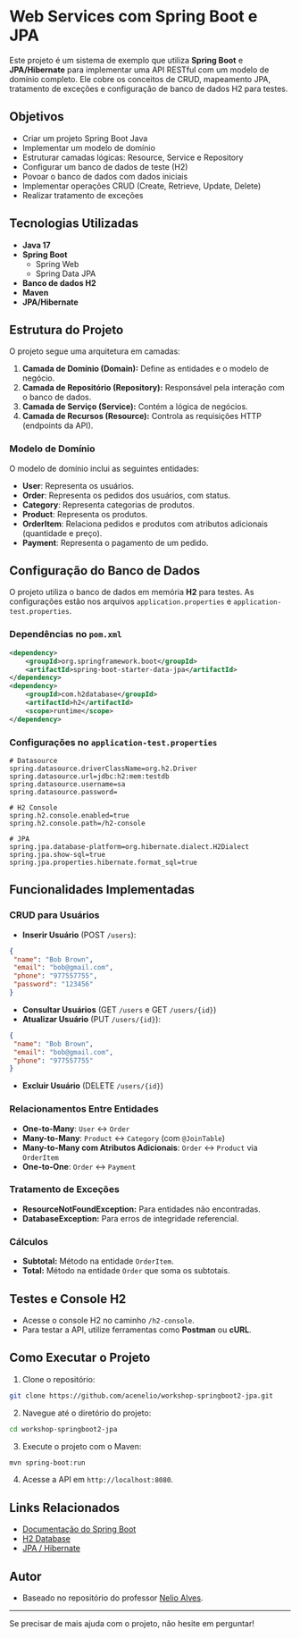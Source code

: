 # Web Services com Spring Boot e JPA

Este projeto é um sistema de exemplo que utiliza **Spring Boot** e **JPA/Hibernate** para implementar uma API RESTful com um modelo de domínio completo. Ele cobre os conceitos de CRUD, mapeamento JPA, tratamento de exceções e configuração de banco de dados H2 para testes.

## Objetivos
- Criar um projeto Spring Boot Java
- Implementar um modelo de domínio
- Estruturar camadas lógicas: Resource, Service e Repository
- Configurar um banco de dados de teste (H2)
- Povoar o banco de dados com dados iniciais
- Implementar operações CRUD (Create, Retrieve, Update, Delete)
- Realizar tratamento de exceções

## Tecnologias Utilizadas
- **Java 17**
- **Spring Boot**
  - Spring Web
  - Spring Data JPA
- **Banco de dados H2**
- **Maven**
- **JPA/Hibernate**

## Estrutura do Projeto
O projeto segue uma arquitetura em camadas:

1. **Camada de Domínio (Domain):** Define as entidades e o modelo de negócio.
2. **Camada de Repositório (Repository):** Responsável pela interação com o banco de dados.
3. **Camada de Serviço (Service):** Contém a lógica de negócios.
4. **Camada de Recursos (Resource):** Controla as requisições HTTP (endpoints da API).

### Modelo de Domínio
O modelo de domínio inclui as seguintes entidades:
- **User**: Representa os usuários.
- **Order**: Representa os pedidos dos usuários, com status.
- **Category**: Representa categorias de produtos.
- **Product**: Representa os produtos.
- **OrderItem**: Relaciona pedidos e produtos com atributos adicionais (quantidade e preço).
- **Payment**: Representa o pagamento de um pedido.

## Configuração do Banco de Dados
O projeto utiliza o banco de dados em memória **H2** para testes. As configurações estão nos arquivos `application.properties` e `application-test.properties`.

### Dependências no `pom.xml`
```xml
<dependency>
    <groupId>org.springframework.boot</groupId>
    <artifactId>spring-boot-starter-data-jpa</artifactId>
</dependency>
<dependency>
    <groupId>com.h2database</groupId>
    <artifactId>h2</artifactId>
    <scope>runtime</scope>
</dependency>
```

### Configurações no `application-test.properties`
```properties
# Datasource
spring.datasource.driverClassName=org.h2.Driver
spring.datasource.url=jdbc:h2:mem:testdb
spring.datasource.username=sa
spring.datasource.password=

# H2 Console
spring.h2.console.enabled=true
spring.h2.console.path=/h2-console

# JPA
spring.jpa.database-platform=org.hibernate.dialect.H2Dialect
spring.jpa.show-sql=true
spring.jpa.properties.hibernate.format_sql=true
```

## Funcionalidades Implementadas

### CRUD para Usuários
- **Inserir Usuário** (POST `/users`):
```json
{
 "name": "Bob Brown",
 "email": "bob@gmail.com",
 "phone": "977557755",
 "password": "123456"
}
```

- **Consultar Usuários** (GET `/users` e GET `/users/{id}`)
- **Atualizar Usuário** (PUT `/users/{id}`):
```json
{
 "name": "Bob Brown",
 "email": "bob@gmail.com",
 "phone": "977557755"
}
```
- **Excluir Usuário** (DELETE `/users/{id}`)

### Relacionamentos Entre Entidades
- **One-to-Many**: `User` ↔ `Order`
- **Many-to-Many**: `Product` ↔ `Category` (com `@JoinTable`)
- **Many-to-Many com Atributos Adicionais**: `Order` ↔ `Product` via `OrderItem`
- **One-to-One**: `Order` ↔ `Payment`

### Tratamento de Exceções
- **ResourceNotFoundException:** Para entidades não encontradas.
- **DatabaseException:** Para erros de integridade referencial.

### Cálculos
- **Subtotal:** Método na entidade `OrderItem`.
- **Total:** Método na entidade `Order` que soma os subtotais.

## Testes e Console H2
- Acesse o console H2 no caminho `/h2-console`.
- Para testar a API, utilize ferramentas como **Postman** ou **cURL**.

## Como Executar o Projeto
1. Clone o repositório:
```bash
git clone https://github.com/acenelio/workshop-springboot2-jpa.git
```

2. Navegue até o diretório do projeto:
```bash
cd workshop-springboot2-jpa
```

3. Execute o projeto com o Maven:
```bash
mvn spring-boot:run
```

4. Acesse a API em `http://localhost:8080`.

## Links Relacionados
- [Documentação do Spring Boot](https://spring.io/projects/spring-boot)
- [H2 Database](http://www.h2database.com/html/main.html)
- [JPA / Hibernate](https://hibernate.org/)

## Autor
- Baseado no repositório do professor [Nelio Alves](https://github.com/acenelio).

---

Se precisar de mais ajuda com o projeto, não hesite em perguntar!
